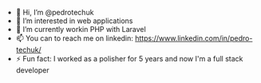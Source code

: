 - 👋 Hi, I’m @pedrotechuk
- 👀 I’m interested in web applications
- 🌱 I’m currently workin PHP with Laravel
- 📫 You can to reach me on linkedin: https://www.linkedin.com/in/pedro-techuk/
- ⚡ Fun fact: I worked as a polisher for 5 years and now I'm a full stack developer


<!---
PedroTechuk/PedroTechuk is a ✨ special ✨ repository because its `README.md` (this file) appears on your GitHub profile.
You can click the Preview link to take a look at your changes.
--->
